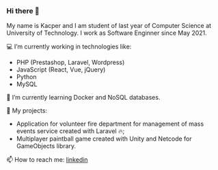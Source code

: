 ### Hi there 👋

My name is Kacper and I am student of last year of Computer Science at University of Technology.
I work as Software Enginner since May 2021.

💻 I’m currently working in technologies like:
- PHP (Prestashop, Laravel, Wordpress)
- JavaScript (React, Vue, jQuery)
- Python
- MySQL

🌱 I’m currently learning Docker and NoSQL databases.

📁 My projects:
- Application for volunteer fire department for management of mass events service created with Laravel 🔥;
- Multiplayer paintball game created with Unity and Netcode for GameObjects library.

📫 How to reach me: [linkedin](https://pl.linkedin.com/in/kacper-rutkowski-b374981b0)
